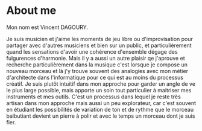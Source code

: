 # About me

Mon nom est Vincent DAGOURY.

Je suis musicien et j'aime les moments de jeu libre ou d'improvisation pour partager avec d'autres musiciens et bien sur un public, et particulièrement quand les sensations d'avoir une cohérence d'ensemble dégage des fulgurences d'harmonie. Mais il y a aussi un autre plaisir qe j'aprouve et recherche particulièrement dans la musique c'est lorsque je compose un nouveau morceau et là j'y trouve souvent des analogies avec mon métier d'architecte dans l'informatique pour ce qui est au moins du processus créatif. 
Je suis plutôt intuitif dans mon approche pour garder un angle de ve le plus large possible, mais apporte un soin tout particulier à maitriser mes instruments et mes outils. C'est un processus dans lequel je reste très artisan dans mon approche mais aussi un peu explorateur, car c'est souvent en étudiant les possibilités de variation de ton et de rythme que le morceau balbutiant devient un pierre à polir et avec le temps un morceau dont je suis fier. 